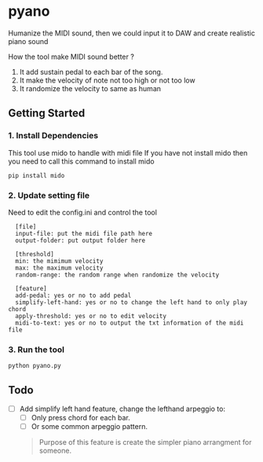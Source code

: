 # pyano

Humanize the MIDI sound, then we could input it to DAW and create realistic piano sound

How the tool make MIDI sound better ?
1. It add sustain pedal to each bar of the song.
2. It make the velocity of note not too high or not too low
3. It randomize the velocity to same as human

## Getting Started

### 1. Install Dependencies

This tool use mido to handle with midi file
If you have not install mido then you need to call this command to install mido
```
pip install mido
``` 

### 2. Update setting file

Need to edit the config.ini and control the tool
```
  [file]
  input-file: put the midi file path here
  output-folder: put output folder here

  [threshold]
  min: the mimimum velocity
  max: the maximum velocity
  random-range: the random range when randomize the velocity

  [feature]
  add-pedal: yes or no to add pedal
  simplify-left-hand: yes or no to change the left hand to only play chord
  apply-threshold: yes or no to edit velocity
  midi-to-text: yes or no to output the txt information of the midi file
```

### 3. Run the tool

```
python pyano.py
``` 

## Todo

- [ ] Add simplify left hand feature, change the lefthand arpeggio to:
  - [ ] Only press chord for each bar.
  - [ ] Or some common arpeggio pattern.
  > Purpose of this feature is create the simpler piano arrangment for someone.